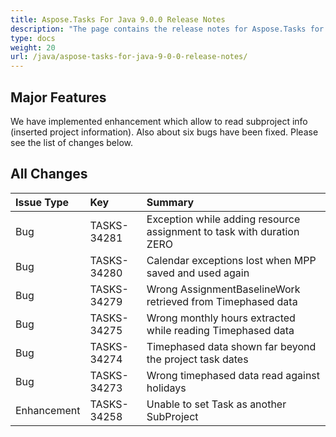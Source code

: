 ```yaml
---
title: Aspose.Tasks For Java 9.0.0 Release Notes
description: "The page contains the release notes for Aspose.Tasks for Java 9.0.0."
type: docs
weight: 20
url: /java/aspose-tasks-for-java-9-0-0-release-notes/
---
```


## **Major Features**
We have implemented enhancement which allow to read subproject info (inserted project information). 
Also about six bugs have been fixed. Please see the list of changes below. 

## **All Changes**
|**Issue Type** |**Key** |**Summary** |
| :- | :- | :- |
|Bug |TASKS-34281 |Exception while adding resource assignment to task with duration ZERO |
|Bug |TASKS-34280 |Calendar exceptions lost when MPP saved and used again |
|Bug |TASKS-34279 |Wrong AssignmentBaselineWork retrieved from Timephased data |
|Bug |TASKS-34275 |Wrong monthly hours extracted while reading Timephased data |
|Bug |TASKS-34274 |Timephased data shown far beyond the project task dates |
|Bug |TASKS-34273 |Wrong timephased data read against holidays |
|Enhancement |TASKS-34258 |Unable to set Task as another SubProject |

